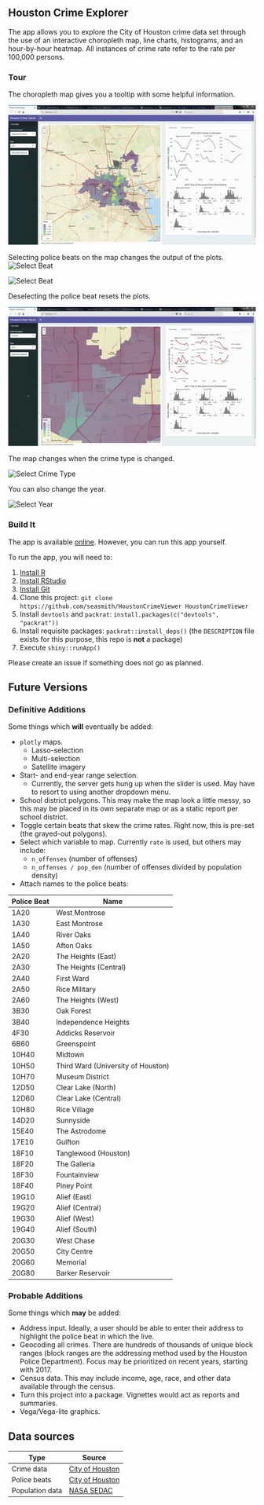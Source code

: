 Houston Crime Explorer
----------------------

The app allows you to explore the City of Houston crime data set through the use of an interactive choropleth map, line charts, histograms, and an hour-by-hour heatmap. All instances of crime rate refer to the rate per 100,000 persons.

### Tour

The choropleth map gives you a tooltip with some helpful information.

![Tooltip](imgs/tooltip.gif)

Selecting police beats on the map changes the output of the plots. ![Select Beat](imgs/beat_selection.gif)

![Select Beat](imgs/beat_selection_2.gif)

Deselecting the police beat resets the plots.

![Deselect Beat](imgs/beat_deselection.gif)

The map changes when the crime type is changed.

![Select Crime Type](imgs/type_selection.gif)

You can also change the year.

![Select Year](imgs/year_selection.gif)

### Build It

The app is available [online](https://seasmith.shinyapp.io/HoustonCrimeViewer). However, you can run this app yourself.

To run the app, you will need to:

1.  [Install R](https://cran.r-project.org/)
2.  [Install RStudio](https://www.rstudio.com/products/rstudio/download/#download)
3.  [Install Git](https://git-scm.com/downloads)
4.  Clone this project: `git clone https://github.com/seasmith/HoustonCrimeViewer HoustonCrimeViewer`
5.  Install `devtools` and `packrat`: `install.packages(c("devtools", "packrat"))`
6.  Install requisite packages: `packrat::install_deps()` (the `DESCRIPTION` file exists for this purpose, this repo is **not** a package)
7.  Execute `shiny::runApp()`

Please create an issue if something does not go as planned.

Future Versions
---------------

### Definitive Additions

Some things which **will** eventually be added:

-   `plotly` maps.
    -   Lasso-selection
    -   Multi-selection
    -   Satellite imagery
-   Start- and end-year range selection.
    -   Currently, the server gets hung up when the slider is used. May have to resort to using another dropdown menu.
-   School district polygons. This may make the map look a little messy, so this may be placed in its own separate map or as a static report per school district.
-   Toggle certain beats that skew the crime rates. Right now, this is pre-set (the grayed-out polygons).
-   Select which variable to map. Currently `rate` is used, but others may include:
    -   `n_offenses` (number of offenses)
    -   `n_offenses / pop_den` (number of offenses divided by population density)
-   Attach names to the police beats:

| Police Beat | Name                               |
|-------------|------------------------------------|
| 1A20        | West Montrose                      |
| 1A30        | East Montrose                      |
| 1A40        | River Oaks                         |
| 1A50        | Afton Oaks                         |
| 2A20        | The Heights (East)                 |
| 2A30        | The Heights (Central)              |
| 2A40        | First Ward                         |
| 2A50        | Rice Military                      |
| 2A60        | The Heights (West)                 |
| 3B30        | Oak Forest                         |
| 3B40        | Independence Heights               |
| 4F30        | Addicks Reservoir                  |
| 6B60        | Greenspoint                        |
| 10H40       | Midtown                            |
| 10H50       | Third Ward (University of Houston) |
| 10H70       | Museum District                    |
| 12D50       | Clear Lake (North)                 |
| 12D60       | Clear Lake (Central)               |
| 10H80       | Rice Village                       |
| 14D20       | Sunnyside                          |
| 15E40       | The Astrodome                      |
| 17E10       | Gulfton                            |
| 18F10       | Tanglewood (Houston)               |
| 18F20       | The Galleria                       |
| 18F30       | Fountainview                       |
| 18F40       | Piney Point                        |
| 19G10       | Alief (East)                       |
| 19G20       | Alief (Central)                    |
| 19G30       | Alief (West)                       |
| 19G40       | Alief (South)                      |
| 20G30       | West Chase                         |
| 20G50       | City Centre                        |
| 20G60       | Memorial                           |
| 20G80       | Barker Reservoir                   |

### Probable Additions

Some things which **may** be added:

-   Address input. Ideally, a user should be able to enter their address to highlight the police beat in which the live.
-   Geocoding all crimes. There are hundreds of thousands of unique block ranges (block ranges are the addressing method used by the Houston Police Department). Focus may be prioritized on recent years, starting with 2017.
-   Census data. This may include income, age, race, and other data available through the census.
-   Turn this project into a package. Vignettes would act as reports and summaries.
-   Vega/Vega-lite graphics.

Data sources
------------

| Type            | Source                                                                                     |
|-----------------|--------------------------------------------------------------------------------------------|
| Crime data      | [City of Houston](http://www.houstontx.gov/police/cs/crime-stats-archives.htm)             |
| Police beats    | [City of Houston](https://cohgis-mycity.opendata.arcgis.com/datasets/houston-police-beats) |
| Population data | [NASA SEDAC](http://sedac.ciesin.columbia.edu/data/collection/gpw-v4)                      |
